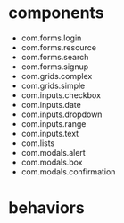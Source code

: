 <h1>components</h1><ul><li>com.forms.login</li><li>com.forms.resource</li><li>com.forms.search</li><li>com.forms.signup</li><li>com.grids.complex</li><li>com.grids.simple</li><li>com.inputs.checkbox</li><li>com.inputs.date</li><li>com.inputs.dropdown</li><li>com.inputs.range</li><li>com.inputs.text</li><li>com.lists</li><li>com.modals.alert</li><li>com.modals.box</li><li>com.modals.confirmation</li></ul><h1>behaviors</h1>